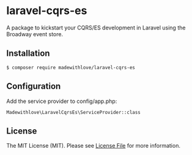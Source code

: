 # laravel-cqrs-es

A package to kickstart your CQRS/ES development in Laravel using the Broadway event store.

## Installation

```
$ composer require madewithlove/laravel-cqrs-es
```

## Configuration

Add the service provider to config/app.php:

```
Madewithlove\LaravelCqrsEs\ServiceProvider::class
```


## License

The MIT License (MIT). Please see [License File](LICENSE.md) for more information.